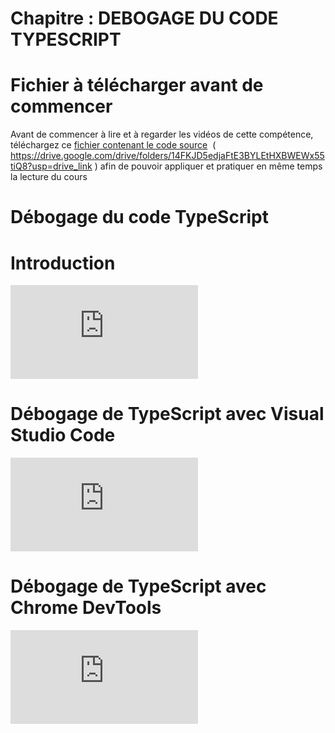 # Chapitre : DEBOGAGE DU CODE TYPESCRIPT


# Fichier à télécharger avant de commencer

Avant de commencer à lire et à regarder les vidéos de cette compétence, téléchargez ce [fichier contenant le code source](https://drive.google.com/drive/folders/14FKJD5edjaFtE3BYLEtHXBWEWx55tiQ8?usp=drive_link)  (  https://drive.google.com/drive/folders/14FKJD5edjaFtE3BYLEtHXBWEWx55tiQ8?usp=drive_link ) afin de pouvoir appliquer et pratiquer en même temps la lecture du cours

# Débogage du code TypeScript

# Introduction

<iframe allowfullscreen="true" frameborder="0" src="https://www.youtube.com/embed/XWfWxuT6Zfo"></iframe>

# Débogage de TypeScript avec Visual Studio Code

<iframe allowfullscreen="true" frameborder="0" src="https://www.youtube.com/embed/dMeKqaOugAQ"></iframe>

# Débogage de TypeScript avec Chrome DevTools

<iframe allowfullscreen="true" frameborder="0" src="https://www.youtube.com/embed/NTFRcifNDqA"></iframe>
